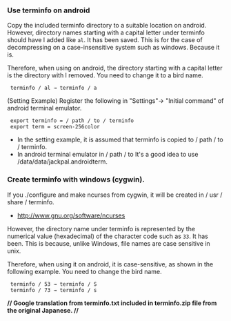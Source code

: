 ### Use terminfo on android

 Copy the included terminfo directory to a suitable location on android.
 However, directory names starting with a capital letter under terminfo should have l added like `al`.
 It has been saved.
 This is for the case of decompressing on a case-insensitive system such as windows.
 Because it is.

 Therefore, when using on android, the directory starting with a capital letter is the directory with l removed.
 You need to change it to a bird name.

     terminfo / al → terminfo / a


   (Setting Example)
   Register the following in "Settings"-> "Initial command" of android terminal emulator.

     export terminfo = / path / to / terminfo
     export term = screen-256color

   * In the setting example, it is assumed that terminfo is copied to / path / to / terminfo.
   * In android terminal emulator in / path / to
     It's a good idea to use /data/data/jackpal.androidterm.

 ### Create terminfo with windows (cygwin).

 If you ./configure and make ncurses from cygwin, it will be created in / usr / share / terminfo.

   * http://www.gnu.org/software/ncurses

 However, the directory name under terminfo is represented by the numerical value (hexadecimal) of the character code such as `33`.
 It has been.
 This is because, unlike Windows, file names are case sensitive in unix.

 Therefore, when using it on android, it is case-sensitive, as shown in the following example.
 You need to change the bird name.

     terminfo / 53 → terminfo / S
     terminfo / 73 → terminfo / s
   

**// Google translation from terminfo.txt included in terminfo.zip file from the original Japanese.  //**
